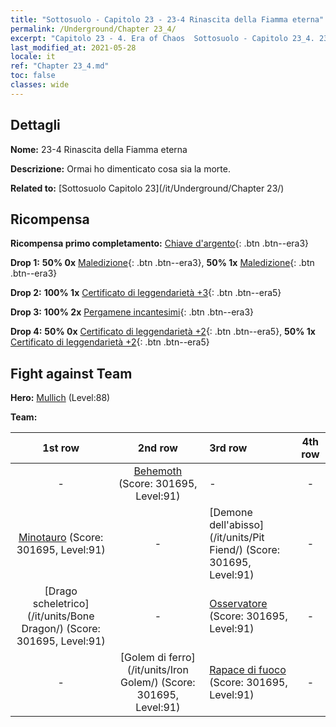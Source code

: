 ```yaml
---
title: "Sottosuolo - Capitolo 23 - 23-4 Rinascita della Fiamma eterna"
permalink: /Underground/Chapter 23_4/
excerpt: "Capitolo 23 - 4. Era of Chaos  Sottosuolo - Capitolo 23_4. 23-4 Rinascita della Fiamma eterna"
last_modified_at: 2021-05-28
locale: it
ref: "Chapter 23_4.md"
toc: false
classes: wide
---
```


## Dettagli

 **Nome:** 23-4 Rinascita della Fiamma eterna

 **Descrizione:** Ormai ho dimenticato cosa sia la morte.

 **Related to:** [Sottosuolo Capitolo 23](/it/Underground/Chapter 23/)

## Ricompensa

 **Ricompensa primo completamento:** [Chiave d'argento](/ItemsIT/con_693/){: .btn .btn--era3}

 **Drop 1:** **50% 0x** [Maledizione](/ItemsIT/her_410/){: .btn .btn--era3}, **50% 1x** [Maledizione](/ItemsIT/her_410/){: .btn .btn--era3}

 **Drop 2:** **100% 1x** [Certificato di leggendarietà +3](/ItemsIT/mat_88/){: .btn .btn--era5}

 **Drop 3:** **100% 2x** [Pergamene incantesimi](/ItemsIT/con_694/){: .btn .btn--era3}

 **Drop 4:** **50% 0x** [Certificato di leggendarietà +2](/ItemsIT/mat_81/){: .btn .btn--era5}, **50% 1x** [Certificato di leggendarietà +2](/ItemsIT/mat_81/){: .btn .btn--era5}


## Fight against Team
 **Hero:** [Mullich](/it/heroes/Mullich/) (Level:88)

 **Team:**


  | 1st row | 2nd row | 3rd row | 4th row |
  |:----:|:----:|:----|:----:|
  | - | [Behemoth](/it/units/Behemoth/) (Score: 301695, Level:91)  | - | - |
  | [Minotauro](/it/units/Minotaur/) (Score: 301695, Level:91)  | - | [Demone dell'abisso](/it/units/Pit Fiend/) (Score: 301695, Level:91)  | - |
  | [Drago scheletrico](/it/units/Bone Dragon/) (Score: 301695, Level:91)  | - | [Osservatore](/it/units/Beholder/) (Score: 301695, Level:91)  | - |
  | - | [Golem di ferro](/it/units/Iron Golem/) (Score: 301695, Level:91)  | [Rapace di fuoco](/it/units/Firebird/) (Score: 301695, Level:91)  | - |


